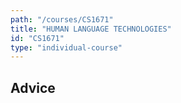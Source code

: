 ```yaml
---
path: "/courses/CS1671"
title: "HUMAN LANGUAGE TECHNOLOGIES"
id: "CS1671"
type: "individual-course"
---
```


## Advice

